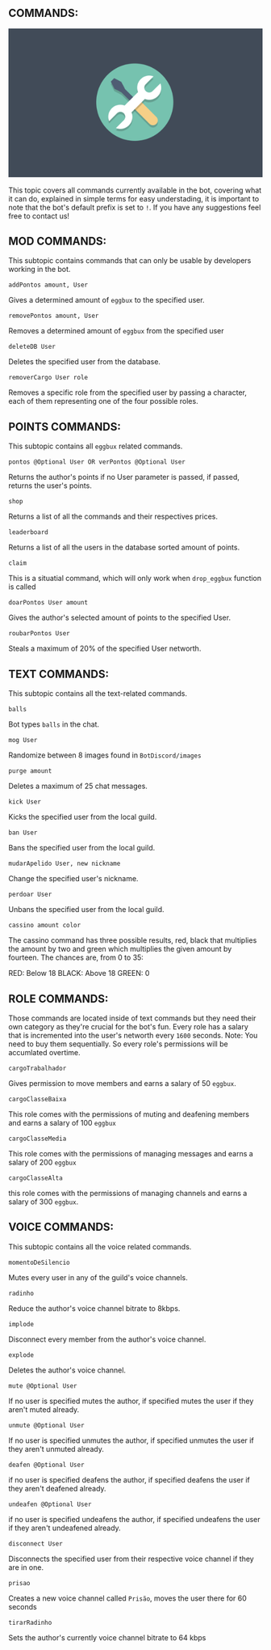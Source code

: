 ## COMMANDS:

![alt text](image-1.png)

This topic covers all commands currently available in the bot, covering what it can do, explained in simple terms for easy understading, it is important to note that the bot's default prefix is set to `!`. If you have any suggestions feel free to contact us!


## MOD COMMANDS:

This subtopic contains commands that can only be usable by developers working in the bot.


```
addPontos amount, User
```

Gives a determined amount of `eggbux` to the specified user.

```
removePontos amount, User
```

Removes a determined amount of `eggbux` from the specified user

```
deleteDB User
```

Deletes the specified user from the database.

```
removerCargo User role
```
Removes a specific role from the specified user by passing a character, each of them representing one of the four possible roles.

## POINTS COMMANDS:

This subtopic contains all `eggbux` related commands.

```
pontos @Optional User OR verPontos @Optional User
```

Returns the author's points if no User parameter is passed, if passed, returns the user's points.

```
shop
```

Returns a list of all the commands and their respectives prices.

```
leaderboard
```
Returns a list of all the users in the database sorted amount of points.

```
claim
```
This is a situatial command, which will only work when `drop_eggbux` function is called

```
doarPontos User amount
```
Gives the author's selected amount of points to the specified User.

```
roubarPontos User
```
Steals a maximum of 20% of the specified User networth.

## TEXT COMMANDS:

This subtopic contains all the text-related commands.

```
balls
```
Bot types `balls` in the chat.

```
mog User
```
Randomize between 8 images found in `BotDiscord/images`

```
purge amount
```
Deletes a maximum of 25 chat messages.

```
kick User
```
Kicks the specified user from the local guild.

```
ban User
```
Bans the specified user from the local guild.

```
mudarApelido User, new nickname
```
Change the specified user's nickname.

```
perdoar User
```
Unbans the specified user from the local guild.

```
cassino amount color
```
The cassino command has three possible results, red, black that multiplies the amount by two and green which multiplies the given amount by fourteen. The chances are, from 0 to 35:

RED: Below 18
BLACK: Above 18
GREEN: 0


## ROLE COMMANDS:

Those commands are located inside of text commands but they need their own category as they're crucial for the bot's fun. Every role has a salary that is incremented into the user's networth every `1600` seconds. Note: You need to buy them sequentially. So every role's permissions will be accumlated overtime.


```
cargoTrabalhador
```
Gives permission to move members and earns a salary of 50 `eggbux`.

```
cargoClasseBaixa
```
This role comes with the permissions of muting and deafening members and earns a salary of 100 `eggbux`

```
cargoClasseMedia
```
This role comes with the permissions of managing messages and earns a salary of 200 `eggbux`

```
cargoClasseAlta
```
this role comes with the permissions of managing channels and earns a salary of 300 `eggbux`.


## VOICE COMMANDS:
This subtopic contains all the voice related commands.

```
momentoDeSilencio
```

Mutes every user in any of the guild's voice channels.

```
radinho
```
Reduce the author's voice channel bitrate to 8kbps.

```
implode
```
Disconnect every member from the author's voice channel.

```
explode
```
Deletes the author's voice channel.

```
mute @Optional User
```
If no user is specified mutes the author, if specified mutes the user if they aren't muted already.

```
unmute @Optional User
```
If no user is specified unmutes the author, if specified unmutes the user if they aren't unmuted already.

```
deafen @Optional User
```
if no user is specified deafens the author, if specified deafens the user if they aren't deafened already.

```
undeafen @Optional User
```
if no user is specified undeafens the author, if specified undeafens the user if they aren't undeafened already.

```
disconnect User
```
Disconnects the specified user from their respective voice channel if they are in one.

```
prisao
```
Creates a new voice channel called `Prisão`, moves the user there for 60 seconds

```
tirarRadinho
```
Sets the author's currently voice channel bitrate to 64 kbps











